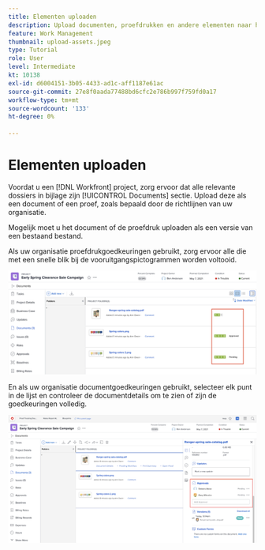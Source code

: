 ```yaml
---
title: Elementen uploaden
description: Upload documenten, proefdrukken en andere elementen naar het project voordat u het sluit om ervoor te zorgen dat alle relevante gegevens aan het project zijn gekoppeld.
feature: Work Management
thumbnail: upload-assets.jpeg
type: Tutorial
role: User
level: Intermediate
kt: 10138
exl-id: d6004151-3b05-4433-ad1c-aff1187e61ac
source-git-commit: 27e8f0aada77488bd6cfc2e786b997f759fd0a17
workflow-type: tm+mt
source-wordcount: '133'
ht-degree: 0%

---
```


# Elementen uploaden

Voordat u een [!DNL Workfront] project, zorg ervoor dat alle relevante dossiers in bijlage zijn [!UICONTROL Documents] sectie. Upload deze als een document of een proef, zoals bepaald door de richtlijnen van uw organisatie.

Mogelijk moet u het document of de proefdruk uploaden als een versie van een bestaand bestand.

Als uw organisatie proefdrukgoedkeuringen gebruikt, zorg ervoor alle die met een snelle blik bij de vooruitgangspictogrammen worden voltooid.

![Pagina Documenten met pictogrammen voor proefdrukvoortgang](assets/planner-fund-proof-progress-icons.png)

En als uw organisatie documentgoedkeuringen gebruikt, selecteer elk punt in de lijst en controleer de documentdetails om te zien of zijn de goedkeuringen volledig.

![Zijoverzicht op documentenpagina met documentgoedkeuring](assets/planner-fund-document-approval.png)

<!---
learn more urls
Create proofs
Add new documents to Workfront
--->
